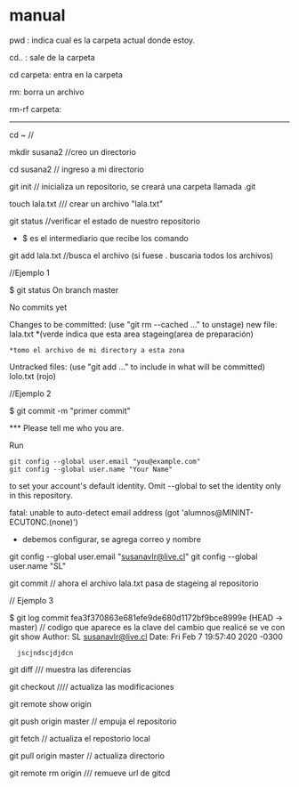 # manual

pwd : indica cual es la carpeta actual donde estoy.

cd.. : sale de la carpeta

cd carpeta: entra en la carpeta

rm: borra un archivo

rm-rf carpeta: 

---------------------------------------------------------------
cd ~ // 

mkdir susana2 //creo un directorio

cd susana2  // ingreso a mi directorio


git init  // inicializa un repositorio, se creará una carpeta llamada .git

touch   lala.txt  /// crear un archivo "lala.txt"

git status //verificar el estado de nuestro repositorio


* $ es el intermediario que recibe los comando

git add lala.txt //busca el archivo (si fuese . buscaria todos los archivos)

  //Ejemplo 1
  
  $ git status
  On branch master 

  No commits yet

  Changes to be committed:
    (use "git rm --cached <file>..." to unstage)
          new file:   lala.txt *(verde indica que esta area stageing(area de preparación)
  
    *tomo el archivo de mi directory a esta zona

  Untracked files:
   (use "git add <file>..." to include in what will be committed)
          lolo.txt (rojo)


  //Ejemplo 2
  
  $ git commit -m "primer commit"

  *** Please tell me who you are.

  Run

    git config --global user.email "you@example.com"
    git config --global user.name "Your Name"

  to set your account's default identity.
  Omit --global to set the identity only in this repository.

  fatal: unable to auto-detect email address (got 'alumnos@MININT-ECUT0NC.(none)')

  * debemos configurar, se agrega correo y nombre


  git config --global user.email "susanavlr@live.cl"
  git config --global user.name "SL"


git commit // ahora el archivo lala.txt pasa de stageing al repositorio 

  // Ejemplo 3
  
  $ git log
  commit fea3f370863e681efe9de680d1172bf9bce8999e (HEAD -> master) // codigo que aparece es la clave del cambio que realicé se ve con     git show
  Author: SL <susanavlr@live.cl>
  Date:   Fri Feb 7 19:57:40 2020 -0300

      jscjndscjdjdcn


git diff /// muestra las diferencias 

git checkout //// actualiza las modificaciones 


git remote show origin


git push origin master // empuja el repositorio 


git fetch  // actualiza el repostorio local

git pull origin master  // actualiza directorio


 git remote rm origin /// remueve url de gitcd
